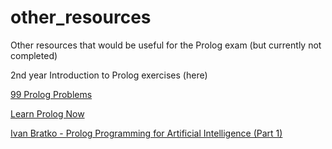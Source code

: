 # other_resources

Other resources that would be useful for the Prolog exam (but
currently not completed)

2nd year Introduction to Prolog exercises (here)

[99 Prolog Problems](www.ic.unicamp.br/~meidanis/courses/mc336/2009s2/prolog/problemas/)

[Learn Prolog Now](http://www.learnprolognow.org/)

[Ivan Bratko - Prolog Programming for Artificial Intelligence (Part 1)](http://squadron66.com/files/unisa/cos4851/Bratko_Ivan_-_Prolog_Programming_for_Artificial_Intelligence%20Part%201.pdf)


